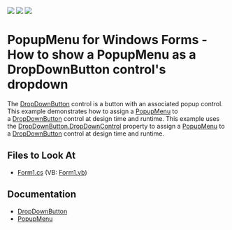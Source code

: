 <!-- default badges list -->
![](https://img.shields.io/endpoint?url=https://codecentral.devexpress.com/api/v1/VersionRange/128622734/17.1.3%2B)
[![](https://img.shields.io/badge/Open_in_DevExpress_Support_Center-FF7200?style=flat-square&logo=DevExpress&logoColor=white)](https://supportcenter.devexpress.com/ticket/details/E424)
[![](https://img.shields.io/badge/📖_How_to_use_DevExpress_Examples-e9f6fc?style=flat-square)](https://docs.devexpress.com/GeneralInformation/403183)
<!-- default badges end -->

# PopupMenu for Windows Forms - How to show a PopupMenu as a DropDownButton control's dropdown

The [DropDownButton](https://docs.devexpress.com/WindowsForms/DevExpress.XtraEditors.DropDownButton) control is a button with an associated popup control. This example demonstrates how to assign a [PopupMenu](https://docs.devexpress.com/WindowsForms/DevExpress.XtraBars.PopupMenu) to a [DropDownButton](https://docs.devexpress.com/WindowsForms/DevExpress.XtraEditors.DropDownButton) control at design time and runtime. 
This example uses the [DropDownButton.DropDownControl](https://docs.devexpress.com/WindowsForms/DevExpress.XtraEditors.DropDownButton.DropDownControl) property to assign a [PopupMenu](https://docs.devexpress.com/WindowsForms/DevExpress.XtraBars.PopupMenu) to a [DropDownButton](https://docs.devexpress.com/WindowsForms/DevExpress.XtraEditors.DropDownButton) control at design time and runtime.


<!-- default file list -->
## Files to Look At

* [Form1.cs](./CS/DropDownButtonExample/Form1.cs) (VB: [Form1.vb](./VB/DropDownButtonExample/Form1.vb))

<!-- default file list end -->

## Documentation
- [DropDownButton](https://docs.devexpress.com/WindowsForms/DevExpress.XtraEditors.DropDownButton)
- [PopupMenu](https://docs.devexpress.com/WindowsForms/DevExpress.XtraBars.PopupMenu)
